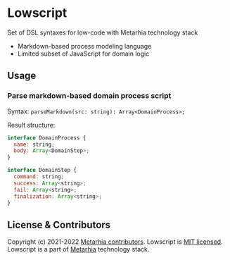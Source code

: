 # Lowscript

Set of DSL syntaxes for low-code with Metarhia technology stack

- Markdown-based process modeling language
- Limited subset of JavaScript for domain logic

## Usage

### Parse markdown-based domain process script

Syntax: `parseMarkdown(src: string): Array<DomainProcess>;`

Result structure:

```js
interface DomainProcess {
  name: string;
  body: Array<DomainStep>;
}
```

```js
interface DomainStep {
  command: string;
  success: Array<string>;
  fail: Array<string>;
  finalization: Array<string>;
}
```

## License & Contributors

Copyright (c) 2021-2022 [Metarhia contributors](https://github.com/metarhia/lowscript/graphs/contributors).
Lowscript is [MIT licensed](./LICENSE).\
Lowscript is a part of [Metarhia](https://github.com/metarhia) technology stack.
